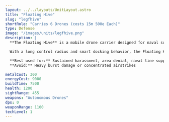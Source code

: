 ```yaml
---
layout: ../../layouts/UnitLayout.astro
title: "Floating Hive"
slug: "legfhive"
shortRole: "Carries 6 Drones (costs 15m 500e Each)"
type: Defense
image: "/images/units/legfhive.png"
description: |
  **The Floating Hive** is a mobile drone carrier designed for naval support operations. It deploys autonomous drones over time, each costing 15 metal and 500 energy to produce. The drones can dock back to the Hive for healing and redeployment.

  With a long control radius and smart docking behavior, the Floating Hive excels at zone control over water, especially when placed behind more durable units or structures.

  **Best used for:** Sustained harassment, area denial, naval line support  
  **Avoid:** Heavy burst damage or concentrated airstrikes

metalCost: 300
energyCost: 9000
buildTime: 7500
health: 1200
sightRange: 455
weapons: "Autonomous Drones"
dps: 0
weaponRange: 1100
techLevel: 1
---
```

